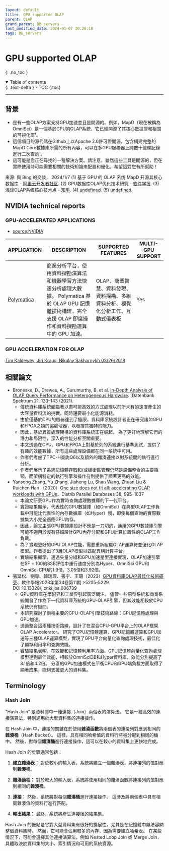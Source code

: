 ```yaml
---
layout: default
title:  GPU supported OLAP
parent: OLAP
grand_parent: DB_servers
last_modified_date: 2024-01-07 20:26:18
tags: DB_servers
---
```


# GPU supported OLAP
{: .no_toc }

<details open markdown="block">
  <summary>
    Table of contents
  </summary>
  {: .text-delta }
- TOC
{:toc}
</details>

---

## 背景

- 是有一些OLAP方案支持GPU加速並且是開源的。例如，MapD（現在被稱為OmniSci）是一個基於GPU的OLAP系統，它已經開源了其核心數據庫和相關的可視化庫¹。
- 這個項目的源代碼在Github上以Apache 2.0許可證開源，包含構建完整的MapD Core數據庫所需的所有內容，可以在多GPU服務器上跨數十億條記錄進行二次查詢¹。
- 這可能是您正在尋找的一種解決方案。請注意，雖然這些工具是開源的，但在實際使用時可能需要相關的技術知識來配置和優化。希望這對您有所幫助！

來源: 與 Bing 的交談， 2024/1/7
(1) 基于 GPU 的 OLAP 系统 MapD 开源其核心数据库 - [阿里云开发者社区](https://developer.aliyun.com/article/114413).
(2) GPU数据库OLAP优化技术研究 - [软件学报](http://www.jos.org.cn/jos/ch/reader/view_abstract.aspx?file_no=6739).
(3) 浅谈OLAP系统核心技术点 - [知乎](https://zhuanlan.zhihu.com/p/163236128).
(4) [undefined](http://www.oschina.net).
(5) [undefined](https://www.aliyun.com/product/ApsaraDB/ads).

## NVIDIA technical reports

### GPU‑ACCELERATED APPLICATIONS

- [source:NVIDIA](https://www.nvidia.com/content/tesla/pdf/gpu-accelerated-applications-for-hpc.pdf)

APPLICATION|DESCRIPTION|SUPPORTED FEATURES|MULTI-GPU SUPPORT
-|-|-|-
[Polymatica](https://www.polymatica.com/)|商業分析平台，使用資料探勘演算法和機器學習方法快速分析處理大數據。 Polymatica 基於 OLAP GPU 記憶體技術構建，完全支援 OLAP 即席操作和資料探勘運算中的 GPU 加速。|OLAP、商業智慧、資料發現、資料探勘、多維資料分析、視覺化分析工作、互動式儀表板|Yes

### GPU ACCELERATION FOR OLAP

[Tim Kaldewey, Jiri Kraus, Nikolay Sakharnykh 03/26/2018](https://on-demand.gputechconf.com/gtc/2018/presentation/s8289-how-to-get-the-most-out-of-gpu-accelerated-database-operators.pdf)


## 相關論文

- Broneske, D., Drewes, A., Gurumurthy, B. et al. [In-Depth Analysis of OLAP Query Performance on Heterogeneous Hardware](https://doi.org/10.1007/s13222-021-00384-w). [Datenbank Spektrum 21, 133–143 (2021).
  - 傳統資料庫系統面臨著以盡可能高效的方式處理以前所未有的速度產生的大容量資料流的挑戰，同時還要最小化能源消耗。 
  - 由於僅基於CPU的機器達到了極限，資料庫系統設計者正在研究諸如GPU和FPGA之類的協處理器，以發揮其獨特的能力。 
  - 因此，基於異質處理架構的資料庫系統正在崛起。 為了更好地理解它們的潛力和局限性，深入的性能分析至關重要。 
  - 本文透過在CPU、GPU和FPGA上對基於列的系統進行基準測試，提供了有趣的效能數據，所有這些處理設備都在同一系統中可用。 
  - 作者們考慮了TPC-H查詢Q6以及額外的雜湊連接以對系統間的執行進行分析。 
  - 作者們展示了系統記憶體存取和/或緩衝區管理仍然是設備整合的主要瓶頸，而架構特定的執行引擎和操作符則提供了顯著更高的效能。
- Yansong Zhang, Yu Zhang, Jiaheng Lu, Shan Wang, Zhuan Liu & Ruichen Han （2020）[One size does not fit all: accelerating OLAP workloads with GPUs](https://link.springer.com/article/10.1007/s10619-020-07304-z)、Distrib Parallel Databases 38, 995–1037 
  - 本論文研究GPU作為實時查詢處理數據庫的下一代平台。
  - 實證結果顯示，代表性的GPU數據庫（如OmniSci）在典型OLAP工作負載中可能比代表性的內存數據庫（如Hyper）慢，即使每個查詢的實際數據集大小完全適應GPU內存。
  - 因此，論文主張GPU數據庫設計不應是一刀切的，通用的GPU數據庫引擎可能不適用於沒有仔細設計GPU內存分配和GPU計算位置性的OLAP工作負載。
  - 為了實現更好的GPU OLAP性能，需要重新組織OLAP運算符並優化OLAP模型。作者提出了3層OLAP模型以匹配異構計算平台。
  - 實驗結果顯示，通過矢量分組和GPU加速星型連接實現，OLAP加速引擎在SF = 100的SSB評估中運行速度分別為Hyper、OmniSci GPU和OmniSci CPU的1.9倍、3.05倍和3.92倍。
- 張延松、劉專、韓瑞琛、張宇、王珊（2023）[GPU資料庫OLAP最佳化技術研究](https://www.jos.org.cn/jos/article/abstract/6739)、軟件學報2023年第34卷第11期 >5205-5229. DOI:10.13328/j.cnki.jos.006739
  - GPU資料庫在學術界和工業界引起廣泛關注。 儘管一些原型系統和商業系統開發了作為下一代資料庫系統的GPU-OLAP引擎，但其效能相較於CPU系統仍有疑問。 
  - 本研究探討了兩種主要的GPU-OLAP引擎技術路線：GPU記憶體處理與GPU加速。 
  - 透過整合這兩種技術路線，設計了在混合CPU-GPU平台上的OLAP框架OLAP Accelerator。 研究了CPU記憶體運算、GPU記憶體運算和GPU加速等三種OLAP運算模型，實現了GPU平台向量化查詢處理技術，最佳化了顯存利用率和查詢效能。 
  - 實驗結果表明，在效能和記憶體利用率方面，GPU記憶體向量化查詢處理模型達到最佳效能，相較於OmniSciDB和Hyper資料庫，效能分別提高了3.1倍和4.2倍。 分區的GPU加速模式在平衡CPU和GPU端負載方面取得了顯著成果，能夠支援更大的資料集。


## Terminology

### Hash Join

"Hash Join" 是資料庫中一種連接（Join）兩個表的演算法。 它是一種高效的連接演算法，特別適用於大型資料集的連接操作。

在 Hash Join 中，連接的關鍵在於使用**雜湊函數**將兩個表的連接列對應到相同的**雜湊桶**（Hash Bucket）。 這樣，具有相同哈希值的資料行將被分配到相同的桶中。 然後，對每個**雜湊桶**進行連接操作，這可以在較小的資料集上更快地完成。

Hash Join 的步驟通常包括：

1. **建立雜湊表：** 對於較小的輸入表，系統將建立一個雜湊表，將連接列的值對應到**雜湊桶**。

2. **雜湊過程：** 對於較大的輸入表，系統將使用相同的雜湊函數將連接列的值對應到相同的**雜湊桶**。

3. **連接：** 然後，系統將對每個**雜湊桶**進行連接操作。 這涉及將兩個表中具有相同雜湊值的資料行進行匹配。

4. **輸出結果：** 最終，系統將產生連接後的結果集。

Hash Join 的優點是它對大型資料集有很好的擴展性，尤其是在記憶體中無法容納整個資料集時。 然而，它可能會佔用較多的內存，因為需要建立哈希表。 在某些情況下，可能會選擇其他連接演算法，例如 Nested Loop Join 或 Merge Join，具體取決於資料集的大小、索引情況和可用的系統資源。
